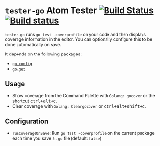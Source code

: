 # `tester-go` Atom Tester [![Build Status](https://travis-ci.org/joefitzgerald/tester-go.svg?branch=master)](https://travis-ci.org/joefitzgerald/tester-go) [![Build status](https://ci.appveyor.com/api/projects/status/wgivdhtdd0foyylw/branch/master?svg=true)](https://ci.appveyor.com/project/joefitzgerald/tester-go/branch/master)

`tester-go` runs `go test -coverprofile` on your code and then displays coverage
information in the editor. You can optionally configure this to be done
automatically on save.

It depends on the following packages:

* [`go-config`](https://atom.io/packages/go-config)
* [`go-get`](https://atom.io/packages/go-get)

## Usage

* Show coverage from the Command Palette with `Golang: gocover` or the shortcut <kbd>ctrl+alt+c</kbd>.
* Clear coverage with `Golang: Cleargocover` or <kbd>ctrl+alt+shift+c</kbd>.

## Configuration

* `runCoverageOnSave`: Run `go test -coverprofile` on the current package each
time you save a `.go` file (default: `false`)
